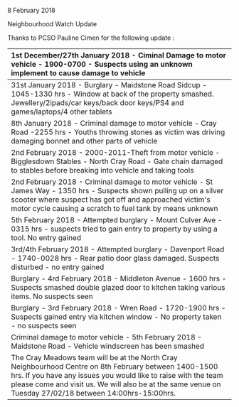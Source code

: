 8 February 2018

Neighbourhood Watch Update

Thanks to PCSO Pauline Cimen for the following update :

| 1st December/27th January 2018 - Ciminal Damage to motor vehicle - 1900-0700 - Suspects using an unknown implement to cause damage to vehicle                                                                                                                                       |
| :---------------------------------------------------------------------------------------------------------------------------------------------------------------------------------------------------------------------------------------------------------------------------------- |
| 31st January 2018 - Burglary - Maidstone Road Sidcup - 1045-1330 hrs - Window at back of the property smashed. Jewellery/2ipads/car keys/back door keys/PS4 and games/laptops/4 other tablets                                                                                       |
| 8th January 2018 - Criminal damage to motor vehicle - Cray Road -2255 hrs - Youths throwing stones as victim was driving damaging bonnet and other parts of vehicle                                                                                                                 |
| 2nd February 2018 - 2000-2011-Theft from motor vehicle - Bigglesdown Stables - North Cray Road - Gate chain damaged to stables before breaking into vehicle and taking tools                                                                                                        |
| 2nd February 2018 - Criminal damage to motor vehicle - St James Way - 1350 hrs - Suspects shown pulling up on a silver scooter where suspect has got off and approached victim's motor cycle causing a scratch to fuel tank by means unknown                                        |
| 5th February 2018 - Attempted burglary - Mount Culver Ave - 0315 hrs - suspects tried to gain entry to property by using a tool. No entry gained                                                                                                                                    |
| 3rd/4th February 2018 - Attempted burglary - Davenport Road - 1740-0028 hrs - Rear patio door glass damaged. Suspects disturbed - no entry gained                                                                                                                                   |
| Burglary - 4rd February 2018 - Middleton Avenue - 1600 hrs - Suspects smashed double glazed door to kitchen taking various items. No suspects seen                                                                                                                                  |
| Burglary - 3rd February 2018 - Wren Road - 1720-1900 hrs - Suspects gained entry via kitchen window - No property taken - no suspects seen                                                                                                                                          |
| Criminal damage to motor vehicle - 5th February 2018 - Maidstone Road - Vehicle windscreen has been smashed                                                                                                                                                                         |
| The Cray Meadows team will be at the North Cray Neighbourhood Centre on 8th February between 1400-1500 hrs. If you have any issues you would like to raise with the team please come and visit us. We will also be at the same venue on Tuesday 27/02/18 between 14:00hrs-15:00hrs. |
